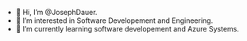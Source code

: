 - 👋 Hi, I’m @JosephDauer.
- 👀 I’m interested in Software Developement and Engineering. 
- 🌱 I’m currently learning software developement and Azure Systems.

<!---
JosephDauer/JosephDauer is a ✨ special ✨ repository because its `README.md` (this file) appears on your GitHub profile.
You can click the Preview link to take a look at your changes.
--->
